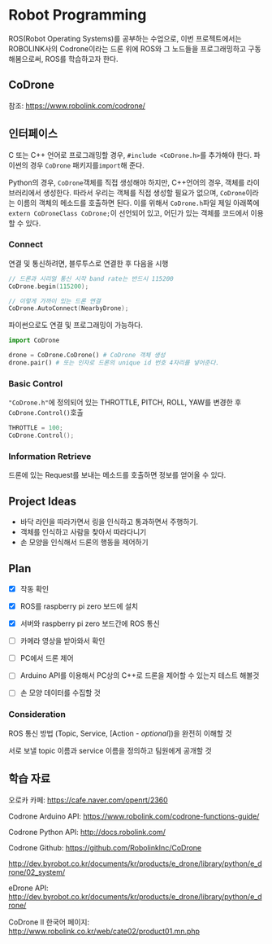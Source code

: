 # Robot Programming



ROS(Robot Operating Systems)를 공부하는 수업으로, 이번 프로젝트에서는 ROBOLINK사의 Codrone이라는 드론 위에 ROS와 그 노드들을 프로그래밍하고 구동해봄으로써, ROS를 학습하고자 한다.



## CoDrone

참조: https://www.robolink.com/codrone/





## 인터페이스

C 또는 C++ 언어로 프로그래밍할 경우, ```#include <CoDrone.h>```를 추가해야 한다. 파이썬의 경우 ```CoDrone``` 패키지를```import```해 준다.

Python의 경우, ```CoDrone```객체를 직접 생성해야 하지만, C++언어의 경우, 객체를 라이브러리에서 생성한다. 따라서 우리는 객체를 직접 생성할 필요가 없으며, ```CoDrone```이라는 이름의 객체의 메소드를 호출하면 된다. 이를 위해서 ```CoDrone.h```파일 제일 아래쪽에 ```extern CoDroneClass CoDrone;```이 선언되어 있고, 어딘가 있는 객체를 코드에서 이용할 수 있다.



### Connect

연결 및 통신하려면, 블루투스로 연결한 후 다음을 시행

```C++
// 드론과 시리얼 통신 시작 band rate는 반드시 115200
CoDrone.begin(115200);

// 이렇게 가까이 있는 드론 연결
CoDrone.AutoConnect(NearbyDrone);
```

파이썬으로도 연결 및 프로그래밍이 가능하다.

```python
import CoDrone

drone = CoDrone.CoDrone() # CoDrone 객체 생성
drone.pair() # 또는 인자로 드론의 unique id 번호 4자리를 넣어준다.
```



### Basic Control

```"CoDrone.h"```에 정의되어 있는 THROTTLE, PITCH, ROLL, YAW를 변경한 후 ```CoDrone.Control()```호출

```C++
THROTTLE = 100;
CoDrone.Control();
```



### Information Retrieve

드론에 있는 Request를 보내는 메소드를 호출하면 정보를 얻어올 수 있다.





## Project Ideas

- 바닥 라인을 따라가면서 링을 인식하고 통과하면서 주행하기.
- 객체를 인식하고 사람을 찾아서 따라다니기
- 손 모양을 인식해서 드론의 행동을 제어하기





## Plan

- [X] 작동 확인
- [X] ROS를 raspberry pi zero 보드에 설치
- [X] 서버와 raspberry pi zero 보드간에 ROS 통신
- [ ] 카메라 영상을 받아와서 확인
- [ ] PC에서 드론 제어



- [ ] Arduino API를 이용해서 PC상의 C++로 드론을 제어할 수 있는지 테스트 해볼것
- [ ] 손 모양 데이터를 수집할 것



### Consideration

ROS 통신 방법 (Topic, Service, [Action *- optional*])을 완전히 이해할 것

서로 보낼 topic 이름과 service 이름을 정의하고 팀원에게 공개할 것





## 학습 자료

오로카 카페: https://cafe.naver.com/openrt/2360

Codrone Arduino API: https://www.robolink.com/codrone-functions-guide/

Codrone Python API: http://docs.robolink.com/

Codrone Github: https://github.com/RobolinkInc/CoDrone

http://dev.byrobot.co.kr/documents/kr/products/e_drone/library/python/e_drone/02_system/

eDrone API: http://dev.byrobot.co.kr/documents/kr/products/e_drone/library/python/e_drone/

CoDrone II 한국어 페이지: http://www.robolink.co.kr/web/cate02/product01.mn.php
